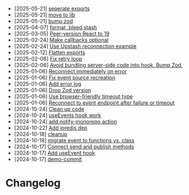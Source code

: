 - [2025-05-21] [seperate exports](https://github.com/RubricLab/events/commit/2efc31f4715d6e29721ef2c47842774095cac8d1)
- [2025-05-21] [move to lib](https://github.com/RubricLab/events/commit/cdecc9977dbef7a36a6d7e491cd7dc831b4328d4)
- [2025-05-21] [bump zod](https://github.com/RubricLab/events/commit/23c8768b682edfae2e7bd9fb228f85d98ccf07bc)
- [2025-04-07] [format, bleed stash](https://github.com/RubricLab/events/commit/671ff00a2cc819059a02437c3d38d4e879206946)
- [2025-03-05] [Peer-version React to 19](https://github.com/RubricLab/events/commit/c63acd11e8d49c4eca24145d519eeb8048ba9553)
- [2025-02-24] [Make callbacks optional](https://github.com/RubricLab/events/commit/f5d83a9e54c2b1a2dc251ec278b5b1c3952a2bfd)
- [2025-02-24] [Use Upstash reconnection example](https://github.com/RubricLab/events/commit/67b03b6b9a4b4147ff4fbed16e31fe6076747ef3)
- [2025-02-12] [Flatten exports](https://github.com/RubricLab/events/commit/2dc974ac8fb40398f4759016f72f327ef5b1d532)
- [2025-02-06] [Fix retry loop](https://github.com/RubricLab/events/commit/9237d47d5c2d39cf5231ea520291e0bb871c71d8)
- [2025-02-06] [Avoid bundling server-side code into hook. Bump Zod.](https://github.com/RubricLab/events/commit/d81503d74154983bfa2f9d6b2a04cddaf569d36b)
- [2025-01-06] [Reconnect immediately on error](https://github.com/RubricLab/events/commit/92bdcca1192966681afa0411f89c001bc9d6684a)
- [2025-01-06] [Fix event source recreation](https://github.com/RubricLab/events/commit/fe2eecd1044bd62c6b585ec0da170c2b2f076194)
- [2025-01-06] [Add error log](https://github.com/RubricLab/events/commit/ddc3710d64c57c8396b262c479a11e06ac7a2c75)
- [2025-01-06] [Drop Zod version](https://github.com/RubricLab/events/commit/9a7941f9b63ef530410fbc49d60fe6b4e7faa6d8)
- [2025-01-06] [Use browser-friendly timeout type](https://github.com/RubricLab/events/commit/12542ba319de946b825e703a5c1f6a3903a2402c)
- [2025-01-06] [Reconnect to event endpoint after failure or timeout](https://github.com/RubricLab/events/commit/04b943be5d413d3e3d7c8316a794c1a69e0f6627)
- [2024-10-24] [Clean up code](https://github.com/RubricLab/events/commit/1779a672ef8a5771e4b77e62e7c3ba49b985c375)
- [2024-10-24] [useEvents hook work](https://github.com/RubricLab/events/commit/13bc06d3e26fd6d374b66bf95c43253471f3c925)
- [2024-10-24] [add notify-monorepo action](https://github.com/RubricLab/events/commit/58b8bb61af0a633d7f36d5aa78f9f26bec076bc2)
- [2024-10-22] [Add ioredis dep](https://github.com/RubricLab/events/commit/37850e8e16a8127c92d7340ff3a3ca7ae6b8c1fe)
- [2024-10-18] [cleanup](https://github.com/RubricLab/events/commit/2bda73ee524180ead7b55f3c7ee367da9f095c65)
- [2024-10-18] [migrate event to functions vs. class](https://github.com/RubricLab/events/commit/5be674bb0013563b2c897742e676d6a059318dec)
- [2024-10-17] [Connect send and publish methods](https://github.com/RubricLab/events/commit/417145ada1f17d31be2a5f4f962badb662be601f)
- [2024-10-17] [Add useEvent hook](https://github.com/RubricLab/events/commit/d73ace219e6efd841ae811c91fc1543e32c5e2f9)
- [2024-10-17] [demo-commit](https://github.com/RubricLab/events/commit/816cea8d14674a7120242d9ea29b5611dad28be9)
# Changelog


